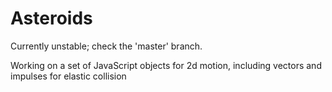 Asteroids
=========

Currently unstable; check the 'master' branch.

Working on a set of JavaScript objects for 2d motion, including vectors and impulses for elastic collision
